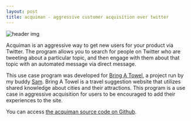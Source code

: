 ```yaml
---
layout: post
title: acquiman - aggressive customer acquisition over twitter
---
```


![header img](https://camo.githubusercontent.com/8b1f4e70f35397d7efca43e95a8f6c44cab20fe9/687474703a2f2f737461746963312e636f6d696376696e652e636f6d2f75706c6f6164732f6f726967696e616c2f31302f3130303433392f323530363730332d74756d626c725f6c7674686d786f6b633231716b6f3478346f315f3530302e676966 "header img")

Acquiman is an aggressive way to get new users for your product via Twitter. The program allows you to search for people on Twitter who are tweeting about a particular topic, and then engage with them about that topic with an automated message via direct message.

This use case program was developed for [Bring A Towel](http://bringatowel.com), a project run by my buddy [Sam](http://samajoseph.com). Bring A Towel is a travel suggestion website that utilizes shared knowledge about cities and their attractions. This program is a use case in aggressive acquisition for users to be encouraged to add their experiences to the site.

You can access [the acquiman source code on Github](https://github.com/aaronsdevera/acquiman).